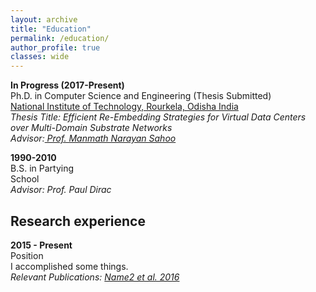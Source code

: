 ```yaml
---
layout: archive
title: "Education"
permalink: /education/
author_profile: true
classes: wide
---
```


**In Progress (2017-Present)**<br>
Ph.D. in Computer Science and Engineering (Thesis Submitted) <br>
<a href="https://www.nitrkl.ac.in">National Institute of Technology, Rourkela, Odisha India</a><br>
*Thesis Title: Efficient Re-Embedding Strategies for Virtual Data Centers over Multi-Domain Substrate Networks*<br>
*Advisor:<a href="https://website.nitrkl.ac.in/FProfile.aspx?e=sahoom"> Prof. Manmath Narayan Sahoo</a>*

**1990-2010**<br>
B.S. in Partying<br>
School<br>
*Advisor: Prof. Paul Dirac*

## Research experience
**2015 - Present**<br>
Position<br>
I accomplished some things.<br>
*Relevant Publications: <a href="../publications/publication1" class="uline">Name2 et al. 2016</a>*<br>
